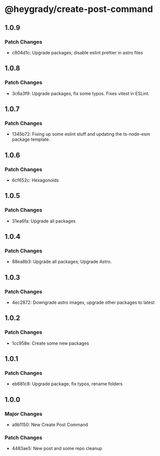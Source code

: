 # @heygrady/create-post-command

## 1.0.9

### Patch Changes

- c804d1c: Upgrade packages; disable eslint prettier in astro files

## 1.0.8

### Patch Changes

- 3c6a3f9: Upgrade packages, fix some typos. Fixes vitest in ESLint.

## 1.0.7

### Patch Changes

- 1345b72: Fixing up some eslint stuff and updating the ts-node-esm package template.

## 1.0.6

### Patch Changes

- 6cf652c: Hexagonoids

## 1.0.5

### Patch Changes

- 31ea6fa: Upgrade all packages

## 1.0.4

### Patch Changes

- 88ea8b3: Upgrade all packages; Upgrade Astro.

## 1.0.3

### Patch Changes

- 4ec2872: Downgrade astro images, upgrade other packages to latest

## 1.0.2

### Patch Changes

- 1cc958e: Create some new packages

## 1.0.1

### Patch Changes

- eb681c8: Upgrade package, fix typos, rename folders

## 1.0.0

### Major Changes

- a9b1150: New Create Post Command

### Patch Changes

- 4483ae5: New post and some repo cleanup
